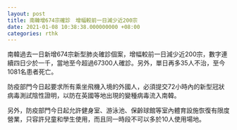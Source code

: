 ```yaml
---
layout: post
title: 南韓增674宗確診　增幅較前一日減少近200宗
date: 2021-01-08 10:38:38.000000000 +08:00
categories: rthk
---
```


南韓過去一日新增674宗新型肺炎確診個案，增幅較前一日減少近200宗，數字連續四日少於一千，當地至今超過67300人確診。另外，單日再多35人不治，至今1081名患者死亡。

防疫部門今日起要求所有乘坐飛機入境的外國人，必須提交72小時內的新型冠狀病毒測試陰性證明，以防在英國等地出現的變種病毒流入南韓。

另外，防疫部門今日起允許健身室、游泳池、保齡球館等室內體育設施恢復有限度營業，只容許兒童和學生使用，而且同一時段不可以多於10人使用場地。
